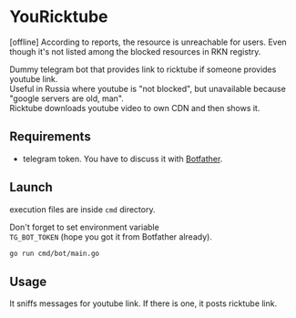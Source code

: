 # YouRicktube

[offline] According to reports, the resource is unreachable for users. Even though it's not listed among the blocked resources in RKN registry.

Dummy telegram bot that provides link to ricktube if someone provides youtube link.  
Useful in Russia where youtube is "not blocked", but unavailable because "google servers are old, man".  
Ricktube downloads youtube video to own CDN and then shows it. 

## Requirements
- telegram token. You have to discuss it with [Botfather](https://t.me/botfather).  

## Launch

execution files are inside `cmd` directory.  

Don't forget to set environment variable  
`TG_BOT_TOKEN` (hope you got it from Botfather already).  

```bash
go run cmd/bot/main.go
```

## Usage

It sniffs messages for youtube link. If there is one, it posts ricktube link.
